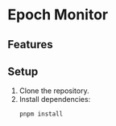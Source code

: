 # Epoch Monitor

## Features

## Setup

1. Clone the repository.
2. Install dependencies:
   ```sh
   pnpm install
   ```
